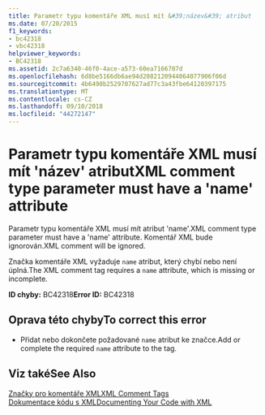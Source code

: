 ```yaml
---
title: Parametr typu komentáře XML musí mít &#39;název&#39; atribut
ms.date: 07/20/2015
f1_keywords:
- bc42318
- vbc42318
helpviewer_keywords:
- BC42318
ms.assetid: 2c7a6340-46f0-4ace-a573-60ea7166707d
ms.openlocfilehash: 6d8be5166db6ae94d2082120944064077906f06d
ms.sourcegitcommit: 4b6490b2529707627ad77c3a43fbe64120397175
ms.translationtype: MT
ms.contentlocale: cs-CZ
ms.lasthandoff: 09/10/2018
ms.locfileid: "44272147"
---
```

# <a name="xml-comment-type-parameter-must-have-a-39name39-attribute"></a><span data-ttu-id="9a33d-102">Parametr typu komentáře XML musí mít &#39;název&#39; atribut</span><span class="sxs-lookup"><span data-stu-id="9a33d-102">XML comment type parameter must have a &#39;name&#39; attribute</span></span>
<span data-ttu-id="9a33d-103">Parametr typu komentáře XML musí mít atribut 'name'.</span><span class="sxs-lookup"><span data-stu-id="9a33d-103">XML comment type parameter must have a 'name' attribute.</span></span> <span data-ttu-id="9a33d-104">Komentář XML bude ignorován.</span><span class="sxs-lookup"><span data-stu-id="9a33d-104">XML comment will be ignored.</span></span>  
  
 <span data-ttu-id="9a33d-105">Značka komentáře XML vyžaduje `name` atribut, který chybí nebo není úplná.</span><span class="sxs-lookup"><span data-stu-id="9a33d-105">The XML comment tag requires a `name` attribute, which is missing or incomplete.</span></span>  
  
 <span data-ttu-id="9a33d-106">**ID chyby:** BC42318</span><span class="sxs-lookup"><span data-stu-id="9a33d-106">**Error ID:** BC42318</span></span>  
  
## <a name="to-correct-this-error"></a><span data-ttu-id="9a33d-107">Oprava této chyby</span><span class="sxs-lookup"><span data-stu-id="9a33d-107">To correct this error</span></span>  
  
-   <span data-ttu-id="9a33d-108">Přidat nebo dokončete požadované `name` atribut ke značce.</span><span class="sxs-lookup"><span data-stu-id="9a33d-108">Add or complete the required `name` attribute to the tag.</span></span>  
  
## <a name="see-also"></a><span data-ttu-id="9a33d-109">Viz také</span><span class="sxs-lookup"><span data-stu-id="9a33d-109">See Also</span></span>  
 [<span data-ttu-id="9a33d-110">Značky pro komentáře XML</span><span class="sxs-lookup"><span data-stu-id="9a33d-110">XML Comment Tags</span></span>](../../visual-basic/language-reference/xmldoc/index.md)  
 [<span data-ttu-id="9a33d-111">Dokumentace kódu s XML</span><span class="sxs-lookup"><span data-stu-id="9a33d-111">Documenting Your Code with XML</span></span>](../../visual-basic/programming-guide/program-structure/documenting-your-code-with-xml.md)
